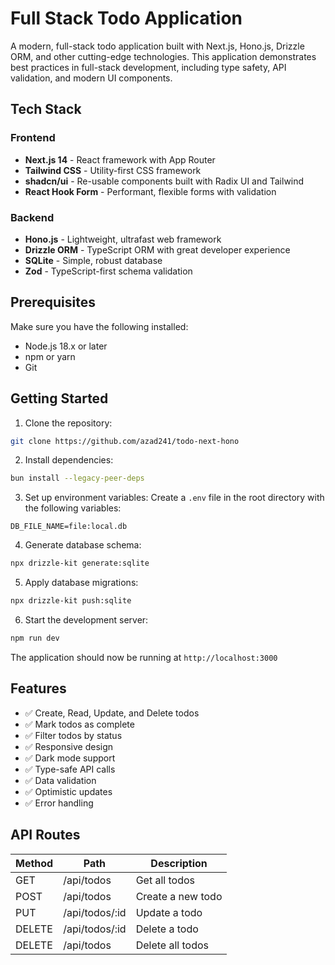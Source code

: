 # Full Stack Todo Application

A modern, full-stack todo application built with Next.js, Hono.js, Drizzle ORM, and other cutting-edge technologies. This application demonstrates best practices in full-stack development, including type safety, API validation, and modern UI components.

## Tech Stack

### Frontend
- **Next.js 14** - React framework with App Router
- **Tailwind CSS** - Utility-first CSS framework
- **shadcn/ui** - Re-usable components built with Radix UI and Tailwind
- **React Hook Form** - Performant, flexible forms with validation

### Backend
- **Hono.js** - Lightweight, ultrafast web framework
- **Drizzle ORM** - TypeScript ORM with great developer experience
- **SQLite** - Simple, robust database
- **Zod** - TypeScript-first schema validation

## Prerequisites

Make sure you have the following installed:
- Node.js 18.x or later
- npm or yarn
- Git

## Getting Started

1. Clone the repository:
```bash
git clone https://github.com/azad241/todo-next-hono
```

2. Install dependencies:
```bash
bun install --legacy-peer-deps
```

3. Set up environment variables:
Create a `.env` file in the root directory with the following variables:
```env
DB_FILE_NAME=file:local.db
```

4. Generate database schema:
```bash
npx drizzle-kit generate:sqlite
```

5. Apply database migrations:
```bash
npx drizzle-kit push:sqlite
```

6. Start the development server:
```bash
npm run dev
```

The application should now be running at `http://localhost:3000`

## Features

- ✅ Create, Read, Update, and Delete todos
- ✅ Mark todos as complete
- ✅ Filter todos by status
- ✅ Responsive design
- ✅ Dark mode support
- ✅ Type-safe API calls
- ✅ Data validation
- ✅ Optimistic updates
- ✅ Error handling

## API Routes

| Method | Path | Description |
|--------|------|-------------|
| GET | /api/todos | Get all todos |
| POST | /api/todos | Create a new todo |
| PUT | /api/todos/:id | Update a todo |
| DELETE | /api/todos/:id | Delete a todo |
| DELETE | /api/todos | Delete all todos |
